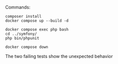 Commands:
    
    composer install
    docker compose up --build -d

    docker compose exec php bash
    cd ../symfony/
    php bin/phpunit

    docker compose down

The two failing tests show the unexpected behavior